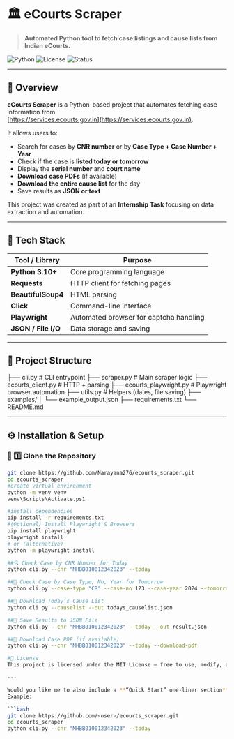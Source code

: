 # 🏛️ eCourts Scraper

> **Automated Python tool to fetch case listings and cause lists from Indian eCourts.**

![Python](https://img.shields.io/badge/python-3.9%2B-blue)
![License](https://img.shields.io/badge/license-MIT-green)
![Status](https://img.shields.io/badge/status-active-success)

---

## 📖 Overview

**eCourts Scraper** is a Python-based project that automates fetching case information from  
[https://services.ecourts.gov.in](https://services.ecourts.gov.in).  

It allows users to:
- Search for cases by **CNR number** or by **Case Type + Case Number + Year**
- Check if the case is **listed today or tomorrow**
- Display the **serial number** and **court name**
- **Download case PDFs** (if available)
- **Download the entire cause list** for the day
- Save results as **JSON or text**

This project was created as part of an **Internship Task** focusing on data extraction and automation.

---

## 🧰 Tech Stack

| Tool / Library | Purpose |
|----------------|----------|
| **Python 3.10+** | Core programming language |
| **Requests** | HTTP client for fetching pages |
| **BeautifulSoup4** | HTML parsing |
| **Click** | Command-line interface |
| **Playwright** | Automated browser for captcha handling |
| **JSON / File I/O** | Data storage and saving |

---
## 📁 Project Structure

├── cli.py # CLI entrypoint
├── scraper.py # Main scraper logic
├── ecourts_client.py # HTTP + parsing
├── ecourts_playwright.py # Playwright browser automation
├── utils.py # Helpers (dates, file saving)
├── examples/
│ └── example_output.json
├── requirements.txt
└── README.md


---

## ⚙️ Installation & Setup

### 🧩 1️⃣ Clone the Repository
```bash
git clone https://github.com/Narayana276/ecourts_scraper.git
cd ecourts_scraper
#create virtual environment
python -m venv venv
venv\Scripts\Activate.ps1

#install dependencies
pip install -r requirements.txt
#(Optional) Install Playwright & Browsers
pip install playwright
playwright install
# or (alternative)
python -m playwright install

##🔍 Check Case by CNR Number for Today
python cli.py --cnr "MHBB010012342023" --today

##🔎 Check Case by Case Type, No, Year for Tomorrow
python cli.py --case-type "CR" --case-no 123 --case-year 2024 --tomorrow

##🧾 Download Today’s Cause List
python cli.py --causelist --out todays_causelist.json

##💾 Save Results to JSON File
python cli.py --cnr "MHBB010012342023" --today --out result.json

##🧩 Download Case PDF (if available)
python cli.py --cnr "MHBB010012342023" --today --download-pdf

#📜 License
This project is licensed under the MIT License — free to use, modify, and distribute for learning or research.

---

Would you like me to also include a **“Quick Start” one-liner section** at the top (for people who just want to clone and run in 3 commands)?  
Example:

```bash
git clone https://github.com/<user>/ecourts_scraper.git
cd ecourts_scraper
python cli.py --cnr "MHBB010012342023" --today




